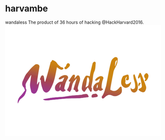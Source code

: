 # harvambe
wandaless
The product of 36 hours of hacking @HackHarvard2016.
![wandaless logo](/web/wandaLogo.png?raw=true "Wandaless")

